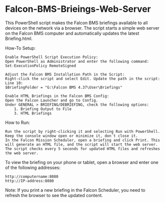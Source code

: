 # Falcon-BMS-Brieings-Web-Server
This PowerShell script makes the Falcon BMS briefings available to all devices on the network via a browser. The script starts a simple web server on the Falcon BMS computer and automatically updates the latest Briefing.html.


How-To Setup:

    Enable PowerShell Script Execution Policy:
    Open PowerShell as Administrator and enter the following command:
    Set-ExecutionPolicy RemoteSigned

    Adjust the Falcon BMS Installation Path in the Script:
    Right-click the script and select Edit. Update the path in the script:
    Line 10:
    $BriefingFolder = "G:\Falcon BMS 4.37\User\Briefings"

    Enable HTML Briefings in the Falcon BMS Config:
    Open the Falcon Launcher and go to Config.
    Under GENERAL > BRIEFING/DEBRIEFING, check the following options:
        1. Briefing Output to File
        3. HTML Briefings

How to Run:

    Run the script by right-clicking it and selecting Run with PowerShell. Keep the console window open or minimize it, don´t close it.
    In the Falcon Mission Scheduler, open a briefing and click Print. This will generate an HTML file, and the script will start the web server.
    The script checks every 5 seconds for updated HTML files and refreshes the web server.

To view the briefing on your phone or tablet, open a browser and enter one of the following addresses:

    http://computername:8080
    http://IP-address:8080

Note:
If you print a new briefing in the Falcon Scheduler, you need to refresh the browser to see the updated content.

